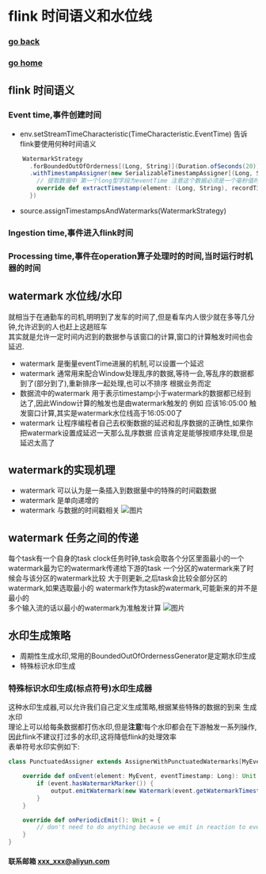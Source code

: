 #  flink 时间语义和水位线
### [go back](/x2q/flink/flink)      
### [go home](/x2q)       

## flink 时间语义
### Event time,事件创建时间
+ env.setStreamTimeCharacteristic(TimeCharacteristic.EventTime) 告诉flink要使用何种时间语义
                                                  
````scala
    WatermarkStrategy
      .forBoundedOutOfOrderness[(Long, String)](Duration.ofSeconds(20)) //指定水位线为延迟 20秒
      .withTimestampAssigner(new SerializableTimestampAssigner[(Long, String)] {
        // 提取数据中 第一个long型字段为eventTime 注意这个数据必须是一个毫秒值时间戳
        override def extractTimestamp(element: (Long, String), recordTimestamp: Long): Long = element._1  
      })
````                                                  
                                                  
+ source.assignTimestampsAndWatermarks(WatermarkStrategy)                                                  
### Ingestion time,事件进入flink时间
### Processing time,事件在operation算子处理时的时间,当时运行时机器的时间

## watermark 水位线/水印
就相当于在通勤车的司机,明明到了发车的时间了,但是看车内人很少就在多等几分钟,允许迟到的人也赶上这趟班车  
其实就是允许一定时间内迟到的数据参与该窗口的计算,窗口的计算触发时间也会延迟.
+ watermark 是衡量eventTime进展的机制,可以设置一个延迟
+ watermark 通常用来配合Window处理乱序的数据,等待一会,等乱序的数据都到了(部分到了),重新排序一起处理,也可以不排序
根据业务而定
+ 数据流中的watermark 用于表示timestamp小于watermark的数据都已经到达了,因此Window计算的触发也是由watermark触发的
例如 应该16:05:00 触发窗口计算,其实是watermark水位线高于16:05:00了
+ watermark 让程序编程者自己去权衡数据的延迟和乱序数据的正确性,如果你把watermark设置成延迟一天那么乱序数据
应该肯定是能够按顺序处理,但是延迟太高了
## watermark的实现机理
+ watermark 可以认为是一条插入到数据量中的特殊的时间戳数据
+ watermark 是单向递增的
+ watermark 与数据的时间戳相关
![图片](/static/img/20200804161139.png)  
## watermark 任务之间的传递
每个task有一个自身的task clock任务时钟,task会取各个分区里面最小的一个watermark最为它的watermark传递给下游的task
一个分区的watermark来了时候会与该分区的watermark比较 大于则更新,之后task会比较全部分区的watermark,如果选取最小的
watermark作为task的watermark,可能新来的并不是最小的   
多个输入流的话以最小的watermark为准触发计算
![图片](/static/img/20200804163136.png)  

## 水印生成策略
+ 周期性生成水印,常用的BoundedOutOfOrdernessGenerator是定期水印生成
+ 特殊标识水印生成
### 特殊标识水印生成(标点符号)水印生成器
这种水印生成器,可以允许我们自己定义生成策略,根据某些特殊的数据的到来 生成水印   
理论上可以给每条数据都打伤水印,但是**注意**!每个水印都会在下游触发一系列操作,
因此flink不建议打过多的水印,这将降低flink的处理效率   
表单符号水印实例如下:
                                                         
                                                         
```scala
class PunctuatedAssigner extends AssignerWithPunctuatedWatermarks[MyEvent] {

    override def onEvent(element: MyEvent, eventTimestamp: Long): Unit = {
        if (event.hasWatermarkMarker()) {
            output.emitWatermark(new Watermark(event.getWatermarkTimestamp()))
        }
    }

    override def onPeriodicEmit(): Unit = {
        // don't need to do anything because we emit in reaction to events above
    }
}
```                                                         
#### 联系邮箱 xxx_xxx@aliyun.com